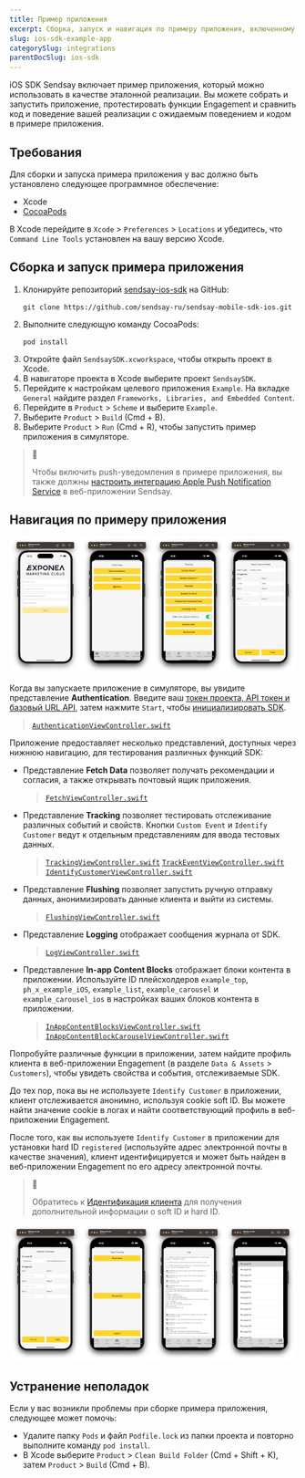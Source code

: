 ```yaml
---
title: Пример приложения
excerpt: Сборка, запуск и навигация по примеру приложения, включенному в iOS SDK
slug: ios-sdk-example-app
categorySlug: integrations
parentDocSlug: ios-sdk
---
```


iOS SDK Sendsay включает пример приложения, который можно использовать в качестве эталонной реализации. Вы можете собрать и запустить приложение, протестировать функции Engagement и сравнить код и поведение вашей реализации с ожидаемым поведением и кодом в примере приложения.

## Требования

Для сборки и запуска примера приложения у вас должно быть установлено следующее программное обеспечение:

- Xcode
- [CocoaPods](https://cocoapods.org/)

В Xcode перейдите в `Xcode` > `Preferences` > `Locations` и убедитесь, что `Command Line Tools` установлен на вашу версию Xcode.

## Сборка и запуск примера приложения

1. Клонируйте репозиторий [sendsay-ios-sdk](https://github.com/sendsay-ru/sendsay-mobile-sdk-ios) на GitHub:
   ```shell
   git clone https://github.com/sendsay-ru/sendsay-mobile-sdk-ios.git
   ```
2. Выполните следующую команду CocoaPods:
   ```shell
   pod install
   ```
3. Откройте файл `SendsaySDK.xcworkspace`, чтобы открыть проект в Xcode.
4. В навигаторе проекта в Xcode выберите проект `SendsaySDK`.
5. Перейдите к настройкам целевого приложения `Example`. На вкладке `General` найдите раздел `Frameworks, Libraries, and Embedded Content`.
6. Перейдите в `Product` > `Scheme` и выберите `Example`.
7. Выберите `Product` > `Build` (Cmd + B).
8. Выберите `Product` > `Run` (Cmd + R), чтобы запустить пример приложения в симуляторе.

> 📘
>
> Чтобы включить push-уведомления в примере приложения, вы также должны [настроить интеграцию Apple Push Notification Service](https://documentation.bloomreach.com/engagement/docs/ios-sdk-configure-apns) в веб-приложении Sendsay.

## Навигация по примеру приложения

![Экраны примера приложения: конфигурация, получение данных, отслеживание, отслеживание событий](https://raw.githubusercontent.com/exponea/exponea-ios-sdk/main/Documentation/images/sample-app-1.png)

Когда вы запускаете приложение в симуляторе, вы увидите представление **Authentication**. Введите ваш [токен проекта, API токен и базовый URL API](https://documentation.bloomreach.com/engagement/docs/mobile-sdks-api-access-management), затем нажмите `Start`, чтобы [инициализировать SDK](https://documentation.bloomreach.com/engagement/docs/ios-sdk-setup#initialize-the-sdk).
> [`AuthenticationViewController.swift`](https://github.com/sendsay-ru/sendsay-mobile-sdk-ios/blob/main/SendsaySDK/Example/Views/AuthenticationViewController.swift)

Приложение предоставляет несколько представлений, доступных через нижнюю навигацию, для тестирования различных функций SDK:

- Представление **Fetch Data** позволяет получать рекомендации и согласия, а также открывать почтовый ящик приложения.
  > [`FetchViewController.swift`](https://github.com/sendsay-ru/sendsay-mobile-sdk-ios/blob/main/SendsaySDK/Example/Views/Fetching/FetchViewController.swift)

- Представление **Tracking** позволяет тестировать отслеживание различных событий и свойств. Кнопки `Custom Event` и `Identify Customer` ведут к отдельным представлениям для ввода тестовых данных.
  > [`TrackingViewController.swift`](https://github.com/sendsay-ru/sendsay-mobile-sdk-ios/blob/main/SendsaySDK/Example/Views/Tracking/TrackingViewController.swift)
  > [`TrackEventViewController.swift`](https://github.com/sendsay-ru/sendsay-mobile-sdk-ios/blob/main/SendsaySDK/Example/Views/Tracking/TrackEventViewController.swift)
  > [`IdentifyCustomerViewController.swift`](https://github.com/sendsay-ru/sendsay-mobile-sdk-ios/blob/main/SendsaySDK/Example/Views/Tracking/IdentifyCustomerViewController.swift)

- Представление **Flushing** позволяет запустить ручную отправку данных, анонимизировать данные клиента и выйти из системы.
  > [`FlushingViewController.swift`](https://github.com/sendsay-ru/sendsay-mobile-sdk-ios/blob/main/SendsaySDK/Example/Views/Flushing/FlushingViewController.swift)

- Представление **Logging** отображает сообщения журнала от SDK.
  > [`LogViewController.swift`](https://github.com/sendsay-ru/sendsay-mobile-sdk-ios/blob/main/SendsaySDK/Example/Views/Logging/LogViewController.swift)

- Представление **In-app Content Blocks** отображает блоки контента в приложении. Используйте ID плейсхолдеров `example_top`, `ph_x_example_iOS`, `example_list`, `example_carousel` и `example_carousel_ios` в настройках ваших блоков контента в приложении.
  > [`InAppContentBlocksViewController.swift`](https://github.com/sendsay-ru/sendsay-mobile-sdk-ios/blob/main/SendsaySDK/Example/Views/InAppContentBlocks/InAppContentBlocksViewController.swift)
  > [`InAppContentBlockCarouselViewController.swift`](https://github.com/sendsay-ru/sendsay-mobile-sdk-ios/blob/main/SendsaySDK/Example/Views/InAppContentBlocks/InAppContentBlockCarouselViewController.swift)

Попробуйте различные функции в приложении, затем найдите профиль клиента в веб-приложении Engagement (в разделе `Data & Assets` > `Customers`), чтобы увидеть свойства и события, отслеживаемые SDK.

До тех пор, пока вы не используете `Identify Customer` в приложении, клиент отслеживается анонимно, используя cookie soft ID. Вы можете найти значение cookie в логах и найти соответствующий профиль в веб-приложении Engagement.

После того, как вы используете `Identify Customer` в приложении для установки hard ID `registered` (используйте адрес электронной почты в качестве значения), клиент идентифицируется и может быть найден в веб-приложении Engagement по его адресу электронной почты.

> 📘
>
> Обратитесь к [Идентификация клиента](https://documentation.bloomreach.com/engagement/docs/customer-identification) для получения дополнительной информации о soft ID и hard ID.

![Экраны примера приложения: идентификация, отправка данных, логирование, блоки контента](https://raw.githubusercontent.com/exponea/exponea-ios-sdk/main/Documentation/images/sample-app-2.png)

## Устранение неполадок

Если у вас возникли проблемы при сборке примера приложения, следующее может помочь:

- Удалите папку `Pods` и файл `Podfile.lock` из папки проекта и повторно выполните команду `pod install`.
- В Xcode выберите `Product` > `Clean Build Folder` (Cmd + Shift + K), затем `Product` > `Build` (Cmd + B).